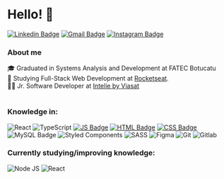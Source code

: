 # Hello! 👋

[![Linkedin Badge](https://img.shields.io/badge/LinkedIn-0077B5?style=for-the-badge&logo=linkedin&logoColor=white)](https://www.linkedin.com/in/jhonatan-gabriel-alves-11b28015b/)
[![Gmail Badge](https://img.shields.io/badge/Gmail-D14836?style=for-the-badge&logo=gmail&logoColor=white)](mailto:jhonatangalves96@gmail.com)
[![Instagram Badge](https://img.shields.io/badge/Instagram-E4405F?style=for-the-badge&logo=instagram&logoColor=white)](https://www.instagram.com/jhonatangalves/)

### About me
🎓 Graduated in Systems Analysis and Development at FATEC Botucatu</br>
📝 Studying Full-Stack Web Development at [Rocketseat](https://www.rocketseat.com.br/).</br>
👨‍💻 Jr. Software Developer at [Intelie by Viasat](https://www.intelie.ai/)</br></br>

### Knowledge in:
![React](https://img.shields.io/badge/react-%2320232a.svg?style=for-the-badge&logo=react&logoColor=%2361DAFB)
![TypeScript](https://img.shields.io/badge/TypeScript-007ACC?style=for-the-badge&logo=typescript&logoColor=white)
[![JS Badge](https://img.shields.io/badge/JavaScript-F7DF1E?style=for-the-badge&logo=javascript&logoColor=black)](https://alunos.b7web.com.br/media/certificates/certificado_9988957.jpg)
[![HTML Badge](https://img.shields.io/badge/HTML5-E34F26?style=for-the-badge&logo=html5&logoColor=white)](https://alunos.b7web.com.br/media/certificates/certificado_2730535.jpg)
[![CSS Badge](https://img.shields.io/badge/CSS3-1572B6?style=for-the-badge&logo=css3&logoColor=white)](https://alunos.b7web.com.br/media/certificates/certificado_2730535.jpg)
![MySQL Badge](https://img.shields.io/badge/MySQL-00000F?style=for-the-badge&logo=mysql&logoColor=white)
![Styled Components](https://img.shields.io/badge/styled--components-DB7093?style=for-the-badge&logo=styled-components&logoColor=white)
![SASS](https://img.shields.io/badge/Sass-CC6699?style=for-the-badge&logo=sass&logoColor=white)
![Figma](https://img.shields.io/badge/figma-%23F24E1E.svg?style=for-the-badge&logo=figma&logoColor=white)
![Git](https://img.shields.io/badge/git-%23F05033.svg?style=for-the-badge&logo=git&logoColor=white)
![Gitlab](https://img.shields.io/badge/GitLab-330F63?style=for-the-badge&logo=gitlab&logoColor=white)

### Currently studying/improving knowledge:
![Node JS](https://img.shields.io/badge/Node.js-339933?style=for-the-badge&logo=nodedotjs&logoColor=white)
![React](https://img.shields.io/badge/react-%2320232a.svg?style=for-the-badge&logo=react&logoColor=%2361DAFB)
